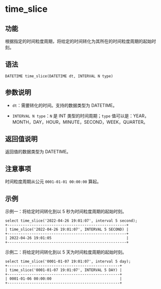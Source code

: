 # time_slice

## 功能

根据指定的时间粒度周期，将给定的时间转化为其所在的时间粒度周期的起始时刻。

## 语法

```Plain Text
DATETIME time_slice(DATETIME dt, INTERVAL N type)
```

## 参数说明

- `dt`：需要转化的时间。支持的数据类型为 DATETIME。

- `INTERVAL N type`：`N` 是 INT 类型的时间周期；`type` 值可以是：YEAR，MONTH，DAY，HOUR，MINUTE，SECOND，WEEK，QUARTER。

## 返回值说明

返回值的数据类型为 DATETIME。

## 注意事项

时间粒度周期从公元 `0001-01-01 00:00:00` 算起。

## 示例

示例一：将给定时间转化到以 5 秒为时间粒度周期的起始时刻。

```Plain Text
select time_slice('2022-04-26 19:01:07', interval 5 second);
+------------------------------------------------------+
| time_slice('2022-04-26 19:01:07', INTERVAL 5 SECOND) |
+------------------------------------------------------+
| 2022-04-26 19:01:05                                  |
+------------------------------------------------------+
```

示例二：将给定时间转化到以 5 天为时间粒度周期的起始时刻。

```Plain Text
select time_slice('0001-01-07 19:01:07', interval 5 day);
+---------------------------------------------------+
| time_slice('0001-01-07 19:01:07', INTERVAL 5 DAY) |
+---------------------------------------------------+
| 0001-01-06 00:00:00                               |
+---------------------------------------------------+
```
